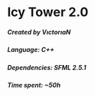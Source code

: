 # Icy Tower 2.0

##### Created by VıctorıaN
##### Language: C++
##### Dependencies: SFML 2.5.1
##### Time spent: ~50h